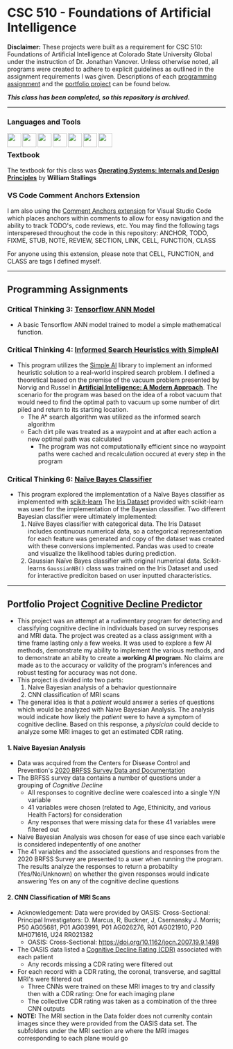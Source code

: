 # CSC 510 - Foundations of Artificial Intelligence
**Disclaimer:** These projects were built as a requirement for CSC 510: Foundations of Artificial Intelligence at Colorado State University Global under the instruction of Dr. Jonathan Vanover. Unless otherwise noted, all programs were created to adhere to explicit guidelines as outlined in the assignment requirements I was given. Descriptions of each [programming assignment](#programming-assignments) and the [portfolio project](#portfolio-project) can be found below.

*****This class has been completed, so this repository is archived.*****
___

### Languages and Tools
[<img align="left" height="32" width="32" src="https://cdn.svgporn.com/logos/python.svg" />](https://www.python.org)
[<img align="left" height="32" width="32" src="https://www.psych.mcgill.ca/labs/mogillab/anaconda2/lib/python2.7/site-packages/anaconda_navigator/static/images/anaconda-icon-512x512.png" />](https://www.anaconda.com/pricing)
[<img align="left" height="32" width="32" src="https://cdn.svgporn.com/logos/visual-studio-code.svg" />](https://code.visualstudio.com)
[<img align="left" height="32" width="32" src="https://cdn.svgporn.com/logos/git-icon.svg" />](https://git-scm.com)
[<img align="left" height="32" width="32" src="https://cdn.svgporn.com/logos/gitkraken.svg" />](https://www.gitkraken.com)
[<img align="left" height="32" width="32" src="https://cdn.svgporn.com/logos/tensorflow.svg" />](https://www.tensorflow.org)
[<img align="left" height="32" width="32" src="https://cdn.svgporn.com/logos/jupyter.svg" />](https://jupyter.org)
<br />

### Textbook
The textbook for this class was [**Operating Systems: Internals and Design Principles**](https://www.pearson.com/us/higher-education/program/Stallings-Operating-Systems-Internals-and-Design-Principles-9th-Edition/PGM1262980.html) by **William Stallings**
### VS Code Comment Anchors Extension
I am also using the [Comment Anchors extension](https://marketplace.visualstudio.com/items?itemName=ExodiusStudios.comment-anchors) for Visual Studio Code which places anchors within comments to allow for easy navigation and the ability to track TODO's, code reviews, etc. You may find the following tags intersperesed throughout the code in this repository: ANCHOR, TODO, FIXME, STUB, NOTE, REVIEW, SECTION, LINK, CELL, FUNCTION, CLASS

For anyone using this extension, please note that CELL, FUNCTION, and CLASS are tags I defined myself. 
<br />

___
<!--When doing relative paths, if a file or dir name has a space, use %20 in place of the space-->
## Programming Assignments
### Critical Thinking 3: [Tensorflow ANN Model](CT%203/)
- A basic Tensorflow ANN model trained to model a simple mathematical function.

### Critical Thinking 4: [Informed Search Heuristics with SimpleAI](CT%204)
- This program utilizes the [Simple AI](https://github.com/simpleai-team/simpleai) library to implement an informed heuristic solution to a real-world inspired search problem. I defined a theoretical based on the premise of the vacuum problem presented by Norvig and Russel in [**Artificial Intelligence: A Modern Approach**](https://www.pearson.com/us/higher-education/program/Russell-Artificial-Intelligence-A-Modern-Approach-3rd-Edition/PGM156683.html). The scenario for the program was based on the idea of a robot vacuum that would need to find the optimal path to vacuum up some number of dirt piled and return to its starting location. 
    - The A* search algorithm was utilized as the informed search algorithm
    - Each dirt pile was treated as a waypoint and at after each action a new optimal path was calculated
        - The program was not computationally efficient since no waypoint paths were cached and recalculation occured at every step in the program

### Critical Thinking 6: [Naïve Bayes Classifier](CT%206)
- This program explored the implementation of a Naïve Bayes classifier as implemented with [scikit-learn](https://scikit-learn.org/stable/) The [Iris Dataset](https://scikit-learn.org/stable/auto_examples/datasets/plot_iris_dataset.html) provided with scikit-learn was used for the implementation of the Bayesian classifier. Two different Bayesian classifier were ultimately implemented:
    1. Naïve Bayes classifier with categorical data. The Iris Dataset includes continuous numerical data, so a categorical representation for each feature was generated and copy of the dataset was created with these conversions implemented. Pandas was used to create and visualize the likelihood tables during prediction.
    2. Gaussian Naïve Bayes classifier with original numerical data. Scikit-learns `GaussianNB()` class was trained on the Iris Dataset and used for interactive prediciton based on user inputted characteristics. 
___
## Portfolio Project [Cognitive Decline Predictor](Portfolio%20Project)
- This project was an attempt at a rudimentary program for detecting and classifying cognitive decline in individuals based on survey responses and MRI data. The project was created as a class assignment with a time frame lasting only a few weeks. It was used to explore a few AI methods, demonstrate my ability to implement the various methods, and to demonstrate an ability to create a **working AI program**. No claims are made as to the accuracy or validity of the program's inferences and robust testing for accuracy was not done. 
- This project is divided into two parts:
    1. Naive Bayesian analysis of a behavior questionnaire
    2. CNN classification of MRI scans
- The general idea is that a *patient* would answer a series of questions which would be analyzed with Naive Bayesian Analysis. The analysis would indicate how likely the *patient* were to have a symptom of cognitive decline. Based on this response, a *physician* could decide to analyze some MRI images to get an estimated CDR rating. 
#### 1. Naive Bayesian Analysis
- Data was acquired from the Centers for Disease Control and Prevention's [2020 BRFSS Survey Data and Documentation](https://www.cdc.gov/brfss/annual_data/annual_2020.html)
- The BRFSS survey data contains a number of questions under a grouping of *Cognitive Decline*
    - All responses to cognitive decline were coalesced into a single Y/N variable
    - 41 variables were chosen (related to Age, Ethinicity, and various Health Factors) for consideration
    - Any responses that were missing data for these 41 variables were filtered out
- Naive Bayesian Analysis was chosen for ease of use since each variable is considered indepentently of one another
- The 41 variables and the associated questions and responses from the 2020 BRFSS Survey are presented to a user when running the program. The results analyze the responses to return a probabilty (Yes/No/Unknown) on whether the given responses would indicate answering Yes on any of the cognitive decline questions

#### 2. CNN Classification of MRI Scans
- Acknowledgement: Data were provided by OASIS: Cross-Sectional: Principal Investigators: D. Marcus, R, Buckner, J, Csernansky J. Morris; P50 AG05681, P01 AG03991, P01 AG026276, R01 AG021910, P20 MH071616, U24 RR021382
    - OASIS: Cross-Sectional: https://doi.org/10.1162/jocn.2007.19.9.1498 
- The OASIS data listed a [Cognitive Decline Rating (CDR)](https://knightadrc.wustl.edu/cdr/cdr.htm) associated with each patient
    - Any records missing a CDR rating were filtered out
- For each record with a CDR rating, the coronal, transverse, and sagittal MRI's were filtered out
    - Three CNNs were trained on these MRI images to try and classify then with a CDR rating: One for each imaging plane
    - The collective CDR rating was taken as a combination of the three CNN outputs
- **NOTE:** The MRI section in the Data folder does not currenlty contain images since they were provided from the OASIS data set. The subfolders under the MRI section are where the MRI images corresponding to each plane would go